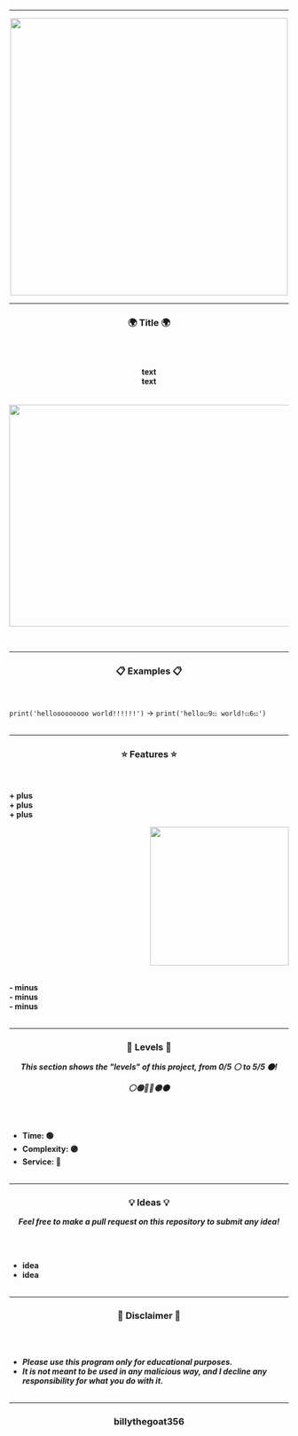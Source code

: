 -----

<p align="center">
<img src="https://repository-images.githubusercontent.com/437662725/49b887df-c77c-4365-9d15-c3357d8148ad", width="500", height="500">
</p>

-----

### <p align="center">🌍 Title 🌍</p>

<br><br>
<p align="center">
<strong>
text
<br>
text
<br><br><br>
</strong>
<img src="link" width="750", height="400">
</p>
<br>

-----

### <p align="center">📋 Examples 📋</p>

<br><br>
`print('hellooooooooo world!!!!!!')` -> `print('helloඝ9ඝ world!ඝ6ඝ')`
<br><br>

-----

### <p align="center">⭐ Features ⭐</p>

<br><br>
<strong>+ plus</strong>
<br>
<strong>+ plus</strong>
<br>
<strong>+ plus</strong>
<br>

<p align="right">
<img src="https://repository-images.githubusercontent.com/437662725/49b887df-c77c-4365-9d15-c3357d8148ad" width="250", height="250">
</p>

<br>
<strong>- minus</strong>
<br>
<strong>- minus</strong>
<br>
<strong>- minus</strong>
<br><br>

-----

### <p align="center">🎯 Levels 🎯</p>

<p align="center"><strong><i>This section shows the "levels" of this project, from 0/5 ⚪ to 5/5 ⚫!</i></strong</p>
<p align="center"><strong><i>⚪🟢🔵🔴🟣⚫</i></strong</p>

<br><br>
* Time: 🟢
* Complexity: 🟣
* Service: 🔴
<br><br>

-----

### <p align="center">💡 Ideas 💡</p>

<p align="center"><strong><i>Feel free to make a pull request on this repository to submit any idea!</i></strong</p>

<br><br>
* idea
* idea
<br><br>

-----

### <p align="center">📌 Disclaimer 📌</p>

<br><br>
* ***Please use this program only for educational purposes.***
* ***It is not meant to be used in any malicious way, and I decline any responsibility for what you do with it.***
<br><br>

-----

### <p align="center">billythegoat356</p>
